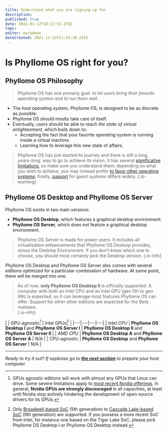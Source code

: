 ```yaml
---
title: Understand what you are signing up for
description: 
published: true
date: 2022-01-12T18:12:53.278Z
tags: 
editor: markdown
dateCreated: 2021-11-13T11:19:38.215Z
---
```


# Is Phyllome OS right for you?

## Phyllome OS Philosophy

> Phyllome OS has one primarly goal: *to let users bring their favorite operating system and to run them well*.

* The host operating system, Phyllome OS, is designed to be as discrete as possible.
* Phyllome OS should mostly take care of itself. 
* Eventually, users should be able to reach *the state of virtual enlightenment*, which boils down to:
	* Accepting the fact that your favorite operating system is running inside a virtual machine.
  * Learning how to leverage this new state of affairs.

> Phyllome OS has just started its journey and there is still a long, *years-long*, way to go to achieve its vision. 
It has several [significative limitations](/phyllomeos/cons-and-pros), so make sure you understand them; depending on what you wish to achieve, you may instead prefer [to favor other operating systems](https://wiki.phyllo.me/en/phyllomeos/comparaison); finally, [support](/virt#guests) for guest systems differs widely. 
{.is-warning}

## Phyllome OS Desktop and Phyllome OS Server 

Phyllome OS exists in two main versions: 

* **Phyllome OS Desktop**, which features a graphical desktop environment. 
* **Phyllome OS Server**, which does not feature a graphical desktop environment.

> Phyllome OS Server is made for power users. It includes all virtualization enhancements that Phyllome OS Desktop provides, minus the Desktop Environment. If you don't know which one to choose, you should most certainly pick the Desktop version. 
{.is-info}

Phyllome OS Desktop and Phyllome OS Server also comes with several editions optimized for a particular combination of hardware. At some point, there will be merged into one.

> As of now, **only Phyllome OS Desktop II** is officially supported. A computer with both an Intel CPU and an Intel GPU (gen 5th to gen 9th) is expected, so it can leverage most features Phyllome OS can offer. Support for other other editions are expected for the Beta realease.  
{.is-info}

|  | GPU-agnostic[^1] | Intel GPUs[^2] |
|---|---|---|---|
| *Intel CPU* | **Phyllome OS Desktop I** and **Phyllome OS Server I** | **Phyllome OS Desktop II** and **Phyllome OS Server II** | 
| *AMD CPU* | **Phyllome OS Desktop A** and **Phyllome OS Server A** | N/A  |
| CPU-agnostic | **Phyllome OS Desktop** and **Phyllome OS Server** | N/A  |

[^1]: GPUs agnostic editions will work with almost any GPUs that Linux can drive. Some severe limitations apply to [most recent Nvidia offerings](https://nouveau.freedesktop.org/FeatureMatrix.html). In general, **Nvidia GPUs are strongly discouraged** in all capacities, at least until Nvidia stop actively hindering the development of open-source drivers for its GPUs.
[^2]: Only [Broadwell-based SoC](https://en.wikipedia.org/wiki/Broadwell_(microarchitecture)) (5th generation) to [Cascade Lake-based SoC](https://en.wikipedia.org/wiki/Cascade_Lake_(microarchitecture)) (9th generation) are supported. If you possess a more recent SoC from Intel, for instance one based on the Tiger Lake SoC, please pick Phyllome OS Desktop I or Phyllome OS Desktop instead.

---

*Ready to try it out? If soplease go to [**the next section**](/deploy/prepare) to prepare your host computer.*

